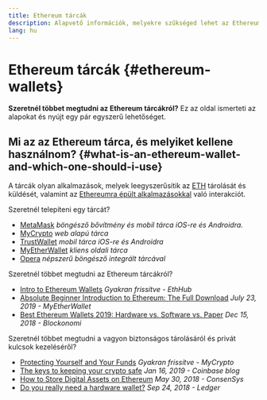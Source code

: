 ```yaml
---
title: Ethereum tárcák
description: Alapvető információk, melyekre szűkséged lehet az Ethereum tárcák használatának elkezdéséhez.
lang: hu
---
```


# Ethereum tárcák {#ethereum-wallets}

<div class="featured">

**Szeretnél többet megtudni az Ethereum tárcákról?** Ez az oldal ismerteti az alapokat és nyújt egy pár egyszerű lehetőséget.

</div>

## Mi az az Ethereum tárca, és melyiket kellene használnom? {#what-is-an-ethereum-wallet-and-which-one-should-i-use}

A tárcák olyan alkalmazások, melyek leegyszerűsítik az [ETH](/hu/eth/) tárolását és küldését, valamint az [Ethereumra épült alkalmazásokkal](/hu/dapps/) való interakciót.

Szeretnél telepíteni egy tárcát?

- [MetaMask](https://metamask.io) _böngésző bővítmény és mobil tárca iOS-re és Androidra._
- [MyCrypto](https://mycrypto.com) _web alapú tárca_
- [TrustWallet](https://trustwallet.com/) _mobil tárca iOS-re és Androidra_
- [MyEtherWallet](https://www.myetherwallet.com/) _kliens oldali tárca_
- [Opera](https://www.opera.com/crypto) _népszerű böngésző integrált tárcával_

Szeretnél többet megtudni az Ethereum tárcákról?

- [Intro to Ethereum Wallets](https://docs.ethhub.io/using-ethereum/wallets/intro-to-ethereum-wallets/) _Gyakran frissítve - EthHub_
- [Absolute Beginner Introduction to Ethereum: The Full Download](https://www.mewtopia.com/absolute-beginners-guide/) _July 23, 2019 - MyEtherWallet_
- [Best Ethereum Wallets 2019: Hardware vs. Software vs. Paper](https://blockonomi.com/best-ethereum-wallets/) _Dec 15, 2018 - Blockonomi_

Szeretnél többet megtudni a vagyon biztonságos tárolásáról és privát kulcsok kezeléséről?

- [Protecting Yourself and Your Funds](https://support.mycrypto.com/staying-safe/protecting-yourself-and-your-funds) _Gyakran frissítve - MyCrypto_
- [The keys to keeping your crypto safe](https://blog.coinbase.com/the-keys-to-keeping-your-crypto-safe-96d497cce6cf) _Jan 16, 2019 - Coinbase blog_
- [How to Store Digital Assets on Ethereum](https://media.consensys.net/how-to-store-digital-assets-on-ethereum-a2bfdcf66bd0) _May 30, 2018 - ConsenSys_
- [Do you really need a hardware wallet?](https://medium.com/ledger-on-security-and-blockchain/ledger-101-part-1-do-you-really-need-a-hardware-wallet-7f5abbadd945) _Sep 24, 2018 - Ledger_
